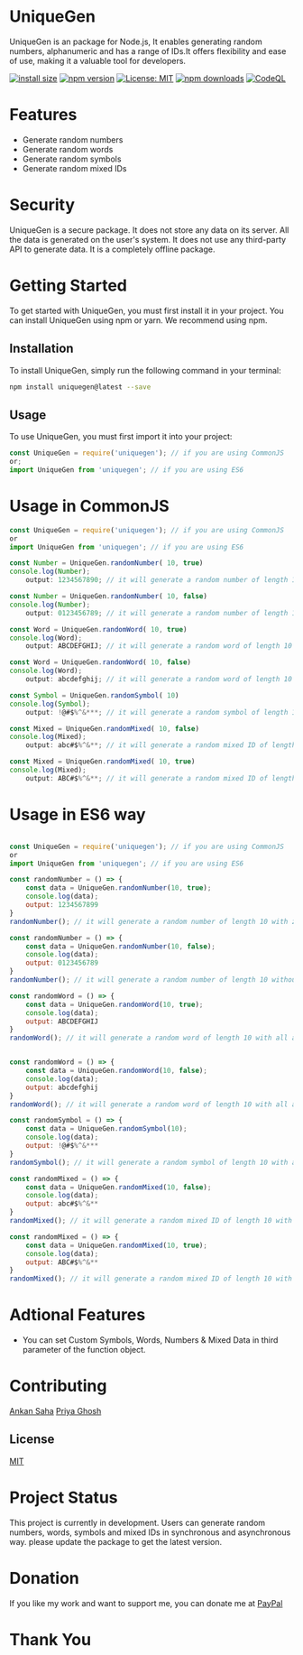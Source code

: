 # UniqueGen

UniqueGen is an package for Node.js, It enables generating random numbers, alphanumeric and has a range of IDs.It offers flexibility and ease of use, making it a valuable tool for developers.

[![install size](https://packagephobia.com/badge?p=uniquegen)](https://packagephobia.com/result?p=uniquegen)
[![npm version](https://badge.fury.io/js/uniquegen.svg)](https://badge.fury.io/js/uniquegen)
[![License: MIT](https://img.shields.io/badge/License-MIT-yellow.svg)](https://opensource.org/licenses/MIT)
[![npm downloads](https://img.shields.io/npm/dt/uniquegen.svg?style=flat-square)](https://www.npmjs.com/package/uniquegen)
[![CodeQL](https://github.com/AnkanSaha/uniquegen/actions/workflows/github-code-scanning/codeql/badge.svg)](https://github.com/AnkanSaha/uniquegen/actions/workflows/github-code-scanning/codeql)

# Features

-   Generate random numbers
-   Generate random words
-   Generate random symbols
-   Generate random mixed IDs

# Security

UniqueGen is a secure package. It does not store any data on its server. All the data is generated on the user's system. It does not use any third-party API to generate data. It is a completely offline package.

# Getting Started

To get started with UniqueGen, you must first install it in your project. You can install UniqueGen using npm or yarn. We recommend using npm.

## Installation

To install UniqueGen, simply run the following command in your terminal:

```bash
npm install uniquegen@latest --save
```

## Usage

To use UniqueGen, you must first import it into your project:

```javascript
const UniqueGen = require('uniquegen'); // if you are using CommonJS
or;
import UniqueGen from 'uniquegen'; // if you are using ES6
```

# Usage in CommonJS

```javascript first paramenter is the  length of ID you want to generate
const UniqueGen = require('uniquegen'); // if you are using CommonJS
or
import UniqueGen from 'uniquegen'; // if you are using ES6

const Number = UniqueGen.randomNumber( 10, true)
console.log(Number);
    output: 1234567890; // it will generate a random number of length 10 with zero in  way

const Number = UniqueGen.randomNumber( 10, false)
console.log(Number);
    output: 0123456789; // it will generate a random number of length 10 without zero in  way

const Word = UniqueGen.randomWord( 10, true)
console.log(Word);
    output: ABCDEFGHIJ; // it will generate a random word of length 10 with all alphabets in caps in  way

const Word = UniqueGen.randomWord( 10, false)
console.log(Word);
    output: abcdefghij; // it will generate a random word of length 10 with all alphabets in small in  way

const Symbol = UniqueGen.randomSymbol( 10)
console.log(Symbol);
    output: !@#$%^&***; // it will generate a random symbol of length 10 with all symbols in  way

const Mixed = UniqueGen.randomMixed( 10, false)
console.log(Mixed);
    output: abc#$%^&**; // it will generate a random mixed ID of length 10 with all alphabets in small in  way

const Mixed = UniqueGen.randomMixed( 10, true)
console.log(Mixed);
    output: ABC#$%^&**; // it will generate a random mixed ID of length 10 with all alphabets in caps in  way

```

# Usage in ES6 way

```javascript first paramenter is the  length of ID you want to generate

const UniqueGen = require('uniquegen'); // if you are using CommonJS
or
import UniqueGen from 'uniquegen'; // if you are using ES6

const randomNumber = () => {
    const data = UniqueGen.randomNumber(10, true);
    console.log(data);
    output: 1234567899
}
randomNumber(); // it will generate a random number of length 10 with zero in asynchronous way

const randomNumber = () => {
    const data = UniqueGen.randomNumber(10, false);
    console.log(data);
    output: 0123456789
}
randomNumber(); // it will generate a random number of length 10 without zero in asynchronous way

const randomWord = () => {
    const data = UniqueGen.randomWord(10, true);
    console.log(data);
    output: ABCDEFGHIJ
}
randomWord(); // it will generate a random word of length 10 with all alphabets in caps in asynchronous way


const randomWord = () => {
    const data = UniqueGen.randomWord(10, false);
    console.log(data);
    output: abcdefghij
}
randomWord(); // it will generate a random word of length 10 with all alphabets in small in asynchronous way

const randomSymbol = () => {
    const data = UniqueGen.randomSymbol(10);
    console.log(data);
    output: !@#$%^&***
}
randomSymbol(); // it will generate a random symbol of length 10 with all symbols in asynchronous way

const randomMixed = () => {
    const data = UniqueGen.randomMixed(10, false);
    console.log(data);
    output: abc#$%^&**
}
randomMixed(); // it will generate a random mixed ID of length 10 with all alphabets in small in asynchronous way

const randomMixed = () => {
    const data = UniqueGen.randomMixed(10, true);
    console.log(data);
    output: ABC#$%^&**
}
randomMixed(); // it will generate a random mixed ID of length 10 with all alphabets in caps in asynchronous way

```

# Adtional Features

-   You can set Custom Symbols, Words, Numbers & Mixed Data in third parameter of the function object.

# Contributing

[Ankan Saha]("github.com/AnkanSaha")
[Priya Ghosh]("https://www.npmjs.com/~priya_ghosh")

## License

[MIT](https://choosealicense.com/licenses/mit/)

# Project Status

This project is currently in development. Users can generate random numbers, words, symbols and mixed IDs in synchronous and asynchronous way. please update the package to get the latest version.

# Donation

If you like my work and want to support me, you can donate me at [PayPal](https://paypal.me/ANKAN2003)

# Thank You
